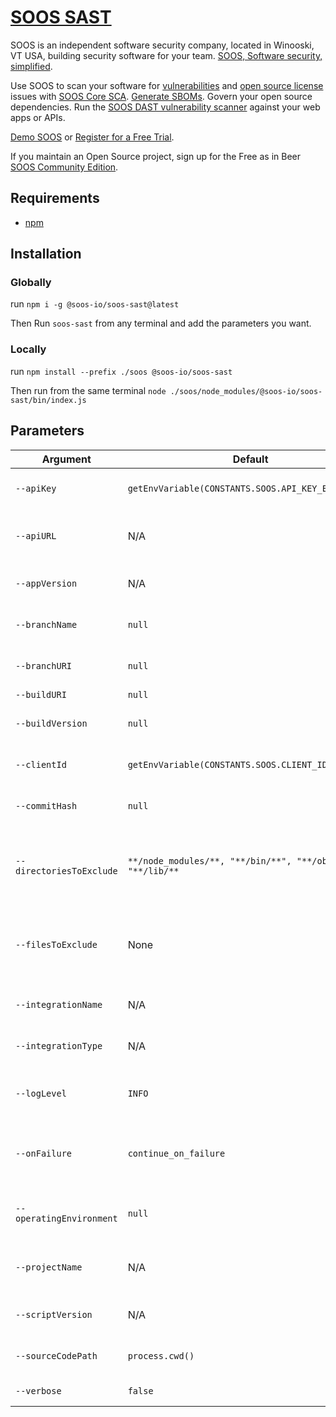 # [SOOS SAST](https://soos.io/products/sast)

SOOS is an independent software security company, located in Winooski, VT USA, building security software for your team. [SOOS, Software security, simplified](https://soos.io).

Use SOOS to scan your software for [vulnerabilities](https://app.soos.io/research/vulnerabilities) and [open source license](https://app.soos.io/research/licenses) issues with [SOOS Core SCA](https://soos.io/sca-product). [Generate SBOMs](https://kb.soos.io/help/generating-a-software-bill-of-materials-sbom). Govern your open source dependencies. Run the [SOOS DAST vulnerability scanner](https://soos.io/dast-product) against your web apps or APIs.

[Demo SOOS](https://app.soos.io/demo) or [Register for a Free Trial](https://app.soos.io/register).

If you maintain an Open Source project, sign up for the Free as in Beer [SOOS Community Edition](https://soos.io/products/community-edition).

## Requirements
  - [npm](https://docs.npmjs.com/downloading-and-installing-node-js-and-npm)
  
## Installation

### Globally
run `npm i -g @soos-io/soos-sast@latest`

Then Run `soos-sast` from any terminal and add the parameters you want.

### Locally
run `npm install --prefix ./soos @soos-io/soos-sast`

Then run from the same terminal `node ./soos/node_modules/@soos-io/soos-sast/bin/index.js`

## Parameters


| Argument                 | Default                                   | Description                                                                                                                          |
| ------------------------ | ----------------------------------------- | ------------------------------------------------------------------------------------------------------------------------------------ |
| `--apiKey`               | `getEnvVariable(CONSTANTS.SOOS.API_KEY_ENV_VAR)` | SOOS API Key - get yours from [SOOS Integration](https://app.soos.io/integrate/sast).                                         |
| `--apiURL`               | N/A                                       | SOOS API URL - Intended for internal use only, do not modify.                                                                        |
| `--appVersion`           | N/A                                       | App Version - Intended for internal use only.                                                                                        |
| `--branchName`           | `null`                                    | The name of the branch from the SCM System.                                                                                          |
| `--branchURI`            | `null`                                    | The URI to the branch from the SCM System.                                                                                           |
| `--buildURI`             | `null`                                    | URI to CI build info.                                                                                                                |
| `--buildVersion`         | `null`                                    | Version of application build artifacts.                                                                                              |
| `--clientId`             | `getEnvVariable(CONSTANTS.SOOS.CLIENT_ID_ENV_VAR)` | SOOS Client ID - get yours from [SOOS Integration](https://app.soos.io/integrate/sast).                                     |
| `--commitHash`           | `null`                                    | The commit hash value from the SCM System.                                                                                           |
| `--directoriesToExclude` | `**/node_modules/**, "**/bin/**", "**/obj/**", "**/lib/**` | Listing of directories or patterns to exclude from the search for manifest files. eg: **bin/start/**, **/start/**   |
| `--filesToExclude`       | None                                      | Listing of files or patterns to exclude from the search for manifest files. eg: **/req**.txt/, **/requirements.txt                   |
| `--integrationName`      | N/A                                       | Integration Name - Intended for internal use only.                                                                                   |
| `--integrationType`      | N/A                                       | Integration Type - Intended for internal use only.                                                                                   |
| `--logLevel`             | `INFO`                                    | Minimum level to show logs: PASS, IGNORE, INFO, WARN or FAIL.                                                                        |
| `--onFailure`            | `continue_on_failure`                     | Action to perform when the scan fails. Options: fail_the_build, continue_on_failure.                                                 |
| `--operatingEnvironment` | `null`                                    | Set Operating environment for information purposes only.                                                                             |
| `--projectName`          | N/A                                       | Project Name - this is what will be displayed in the SOOS app.                                                                       |
| `--scriptVersion`        | N/A                                       | Script Version - Intended for internal use only.                                                                                     |
| `--sourceCodePath`       | `process.cwd()`                           | Root path to begin recursive search for Sarif files.                                                                                 |
| `--verbose`              | `false`                                   | Enable verbose logging.                                                                                                              |
